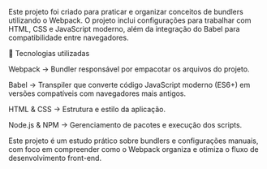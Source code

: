 Este projeto foi criado para praticar e organizar conceitos de bundlers utilizando o Webpack.
O projeto inclui configurações para trabalhar com HTML, CSS e JavaScript moderno, além da integração do Babel para compatibilidade entre navegadores.

🚀 Tecnologias utilizadas

Webpack → Bundler responsável por empacotar os arquivos do projeto.

Babel → Transpiler que converte código JavaScript moderno (ES6+) em versões compatíveis com navegadores mais antigos.

HTML & CSS → Estrutura e estilo da aplicação.

Node.js & NPM → Gerenciamento de pacotes e execução dos scripts.

Este projeto é um estudo prático sobre bundlers e configurações manuais, com foco em compreender como o Webpack organiza e otimiza o fluxo de desenvolvimento front-end.
